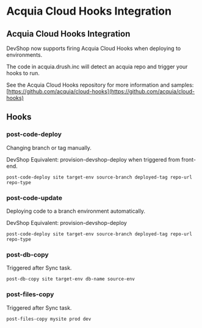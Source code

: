 # Acquia Cloud Hooks Integration

## Acquia Cloud Hooks Integration

DevShop now supports firing Acquia Cloud Hooks when deploying to environments.

The code in acquia.drush.inc will detect an acquia repo and trigger your hooks to run.

See the Acquia Cloud Hooks repository for more information and samples: [https://github.com/acquia/cloud-hooks](https://github.com/acquia/cloud-hooks)

## Hooks

### post-code-deploy

Changing branch or tag manually.

DevShop Equivalent: provision-devshop-deploy when triggered from front-end.

```text
post-code-deploy site target-env source-branch deployed-tag repo-url repo-type
```

### post-code-update

Deploying code to a branch environment automatically.

DevShop Equivalent: provision-devshop-deploy

```text
post-code-deploy site target-env source-branch deployed-tag repo-url repo-type
```

### post-db-copy

Triggered after Sync task.

```text
post-db-copy site target-env db-name source-env
```

### post-files-copy

Triggered after Sync task.

```text
post-files-copy mysite prod dev
```

